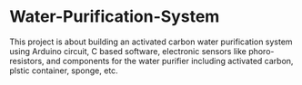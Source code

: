 # Water-Purification-System
This project is about building an activated carbon water purification system using Arduino circuit, C based software, electronic sensors like phoro-resistors, and components for the water purifier including activated carbon, plstic container, sponge, etc.

